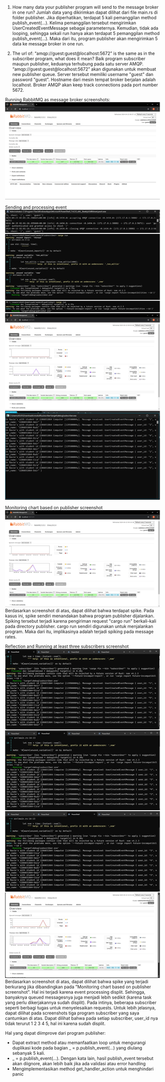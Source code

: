 1. How many data your publisher program will send to the message broker in one run? Jumlah data yang dikirimkan dapat dilihat dari file main.rs di folder publisher. Jika diperhatikan, terdapat 5 kali pemanggilan method publish_event(...). Kelima pemanggilan tersebut mengirimkan UserCreatedEventMessage sebagai parameternya. Kemudian, tidak ada looping, sehingga sekali run hanya akan terdapat 5 pemanggilan method publish_event(...). Maka dari itu, program publisher akan mengirimkan 5 data ke message broker in one run.


2. The url of: “amqp://guest:guest@localhost:5672” is the same as in the subscriber program, what does it mean? Baik program subscriber maupun publisher, keduanya terhubung pada satu server AMQP. “amqp://guest:guest@localhost:5672” akan digunakan untuk membuat new publisher queue. Server tersebut memiliki username "guest" dan password "guest". Hostname dari mesin tempat broker berjalan adalah localhost. Broker AMQP akan keep track connections pada port number 5672.

Running RabbitMQ as message broker screenshots:
![alt text](<images/image-0.png>)

Sending and processing event
![alt text](images/image-1.png)
![alt text](images/image-2.png)
![alt text](images/image-3.png)
![alt text](images/image-4.png)
![alt text](images/image-5.png)

Monitoring chart based on publisher screenshot
![alt text](images/image-6.png)
Berdasarkan screenshot di atas, dapat dilihat bahwa terdapat spike. Pada kasus ini, spike sendiri menandakan bahwa program publisher dijalankan. Spiking tersebut terjadi karena pengiriman request "cargo run" berkali-kali pada directory publisher. cargo run sendiri digunakan untuk menjalankan program. Maka dari itu, implikasinya adalah terjadi spiking pada message rates.

Reflection and Running at least three subscribers screenshot
![alt text](images/image-8.png)
![alt text](images/image-9.png)
![alt text](images/image-10.png)
![alt text](images/image-7.png)
Berdasarkan screenshot di atas, dapat dilihat bahwa spike yang terjadi berkurang jika dibandingkan pada "Monitoring chart based on publisher screenshot". Hal ini terjadi karena event processing displit. Sehingga, banyaknya queued messagesnya juga menjadi lebih sedikit (karena task yang perlu dikerjakannya sudah displit). Pada intinya, beberapa subscriber seperti berbagi tugas untuk menyelesaikan requests. Untuk lebih jelasnya, dapat dilihat pada screenshots tiga program subscriber yang saya cantumkan di atas. Dapat dilihat bahwa pada setiap subscriber, user_id nya tidak terurut 1 2 3 4 5, hal ini karena sudah displit.

Hal yang dapat diimprove dari program publisher:
- Dapat extract method atau memanfaatkan loop untuk mengurangi duplikasi kode pada bagian _ = p.publish_event(...) yang diulang sebanyak 5 kali.
- _ = p.publish_event(...). Dengan kata lain, hasil publish_event tersebut akan diignore, akan lebih baik jika ada validasi atau error handling
- Mengimplementasikan method get_handler_action untuk menghindari panic